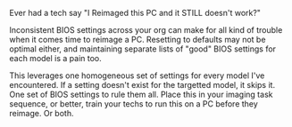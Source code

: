 Ever had a tech say "I Reimaged this PC and it STILL doesn't work?"

Inconsistent BIOS settings across your org can make for all kind of trouble when it comes time to reimage a PC.
Resetting to defaults may not be optimal either, and maintaining separate lists of "good" BIOS settings for each
model is a pain too.

This leverages one homogeneous set of settings for every model I've encountered.
If a setting doesn't exist for the targetted model, it skips it. One set of BIOS settings to rule them all.
Place this in your imaging task sequence, or better, train your techs to run this on a PC before they reimage.
Or both.
